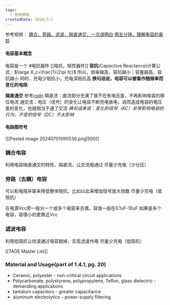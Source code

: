```yaml
---
tags:
  - 视频随笔
createdDate: 2024/7/1
---
```

参考视频：
[耦合、旁路、滤波、隔直通交，一次讲明白](https://www.bilibili.com/video/BV1zx4y147Un)
[用五分钟，理解电容的奥妙](https://www.bilibili.com/video/(https://www.bilibili.com/video/BV19E421P7X7))

#### 电容基本概念
电容是一个 #电抗器件 [[电抗，阻性器件]]
**容抗**(Capacitive Reactance)计算公式：$\large X_c=\frac{1}{2\pi fc}$
	所以，频率越高，容抗越小；容量越高，容抗越小
	同时，充电少阻抗小，充电深阻抗高
	**换句话说，电容可以被看作随频率而变化的电阻**

**隔直通交**
参考[csdn](https://blog.csdn.net/weixin_42693097/article/details/132998842#:~:text=%E4%B9%9F%E5%B0%B1%E6%98%AF%E7%9B%B4%E6%B5%81%E4%BF%A1%E5%8F%B7%E4%B8%8D%E8%83%BD,%E6%B3%84%E6%94%BE%EF%BC%8C%E5%BD%A2%E6%88%90%E4%BA%86%E7%94%B5%E6%B5%81%E3%80%82)
隔直流：直流部分充满了就不在有电压差，不再影响电容的移位电流
通交流：电压（信号）的变化让电容不断充电放电，进而造成电容的电压差的变化，也就相当于通了交流
*换句话来说：变化的信号（AC）非常影响电容的行为，不变的信号（DC）不太影响*
#### 电路图符号
![[Pasted image 20240701090530.png|500]]

### 耦合电容
利用电容隔直通交的特性，隔直流，让交流电通过
尽量少充电（少分压）

### 旁路（去耦）电容
可以和电阻并联来降低整体阻抗，比如以此来增加信号放大倍数
尽量少充电（低阻抗）

在电源Vcc旁一般分一个或多个电容来去偶，容值一般在0.1uF-10uF
如果是多个电容，容值小的更靠近Vcc

### 滤波电容
利用低阻抗让纹波通过电容跑掉，实现滤波作用
尽量少充电（低阻抗）

[[TAOE Master List]]
### Material and Usage(part of 1.4.1, pg. 20)
- Ceramic, polyester - non-critical circuit applications
- Polycarbonate, polystyrene, polypropylene, Teflon, glass dielectric - demanding applications
- tantalum capacitors - greater capacitance
- aluminum electrolytics - power-supply filtering
